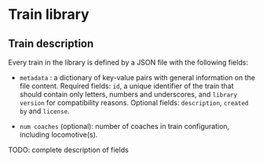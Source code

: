 # Train library

## Train description

Every train in the library is defined by a JSON file with the following
fields:

- `metadata` : a dictionary of key-value pairs with general information on the
file content. Required fields: `id`, a unique identifier of the train that should
contain only letters, numbers and underscores, and `library version` for compatibility
reasons. Optional fields: `description`, `created by` and `license`.

- `num coaches` (optional): number of coaches in train configuration, including locomotive(s).

TODO: complete description of fields
